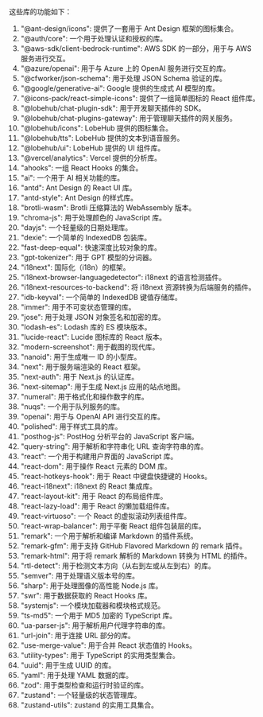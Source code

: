这些库的功能如下：

1. "@ant-design/icons": 提供了一套用于 Ant Design 框架的图标集合。
2. "@auth/core": 一个用于处理认证和授权的库。
3. "@aws-sdk/client-bedrock-runtime": AWS SDK 的一部分，用于与 AWS 服务进行交互。
4. "@azure/openai": 用于与 Azure 上的 OpenAI 服务进行交互的库。
5. "@cfworker/json-schema": 用于处理 JSON Schema 验证的库。
6. "@google/generative-ai": Google 提供的生成式 AI 模型的库。
7. "@icons-pack/react-simple-icons": 提供了一组简单图标的 React 组件库。
8. "@lobehub/chat-plugin-sdk": 用于开发聊天插件的 SDK。
9. "@lobehub/chat-plugins-gateway": 用于管理聊天插件的网关服务。
10. "@lobehub/icons": LobeHub 提供的图标集合。
11. "@lobehub/tts": LobeHub 提供的文本到语音服务。
12. "@lobehub/ui": LobeHub 提供的 UI 组件库。
13. "@vercel/analytics": Vercel 提供的分析库。
14. "ahooks": 一组 React Hooks 的集合。
15. "ai": 一个用于 AI 相关功能的库。
16. "antd": Ant Design 的 React UI 库。
17. "antd-style": Ant Design 的样式库。
18. "brotli-wasm": Brotli 压缩算法的 WebAssembly 版本。
19. "chroma-js": 用于处理颜色的 JavaScript 库。
20. "dayjs": 一个轻量级的日期处理库。
21. "dexie": 一个简单的 IndexedDB 包装库。
22. "fast-deep-equal": 快速深度比较对象的库。
23. "gpt-tokenizer": 用于 GPT 模型的分词器。
24. "i18next": 国际化（i18n）的框架。
25. "i18next-browser-languagedetector": i18next 的语言检测插件。
26. "i18next-resources-to-backend": 将 i18next 资源转换为后端服务的插件。
27. "idb-keyval": 一个简单的 IndexedDB 键值存储库。
28. "immer": 用于不可变状态管理的库。
29. "jose": 用于处理 JSON 对象签名和加密的库。
30. "lodash-es": Lodash 库的 ES 模块版本。
31. "lucide-react": Lucide 图标库的 React 版本。
32. "modern-screenshot": 用于截图的现代库。
33. "nanoid": 用于生成唯一 ID 的小型库。
34. "next": 用于服务端渲染的 React 框架。
35. "next-auth": 用于 Next.js 的认证库。
36. "next-sitemap": 用于生成 Next.js 应用的站点地图。
37. "numeral": 用于格式化和操作数字的库。
38. "nuqs": 一个用于队列服务的库。
39. "openai": 用于与 OpenAI API 进行交互的库。
40. "polished": 用于样式工具的库。
41. "posthog-js": PostHog 分析平台的 JavaScript 客户端。
42. "query-string": 用于解析和字符串化 URL 查询字符串的库。
43. "react": 一个用于构建用户界面的 JavaScript 库。
44. "react-dom": 用于操作 React 元素的 DOM 库。
45. "react-hotkeys-hook": 用于 React 中键盘快捷键的 Hooks。
46. "react-i18next": i18next 的 React 集成库。
47. "react-layout-kit": 用于 React 的布局组件库。
48. "react-lazy-load": 用于 React 的懒加载组件库。
49. "react-virtuoso": 一个 React 的虚拟滚动列表组件库。
50. "react-wrap-balancer": 用于平衡 React 组件包装层的库。
51. "remark": 一个用于解析和编译 Markdown 的插件系统。
52. "remark-gfm": 用于支持 GitHub Flavored Markdown 的 remark 插件。
53. "remark-html": 用于将 remark 解析的 Markdown 转换为 HTML 的插件。
54. "rtl-detect": 用于检测文本方向（从右到左或从左到右）的库。
55. "semver": 用于处理语义版本号的库。
56. "sharp": 用于处理图像的高性能 Node.js 库。
57. "swr": 用于数据获取的 React Hooks 库。
58. "systemjs": 一个模块加载器和模块格式规范。
59. "ts-md5": 一个用于 MD5 加密的 TypeScript 库。
60. "ua-parser-js": 用于解析用户代理字符串的库。
61. "url-join": 用于连接 URL 部分的库。
62. "use-merge-value": 用于合并 React 状态值的 Hooks。
63. "utility-types": 用于 TypeScript 的实用类型集合。
64. "uuid": 用于生成 UUID 的库。
65. "yaml": 用于处理 YAML 数据的库。
66. "zod": 用于类型检查和运行时验证的库。
67. "zustand": 一个轻量级的状态管理库。
68. "zustand-utils": zustand 的实用工具集合。
